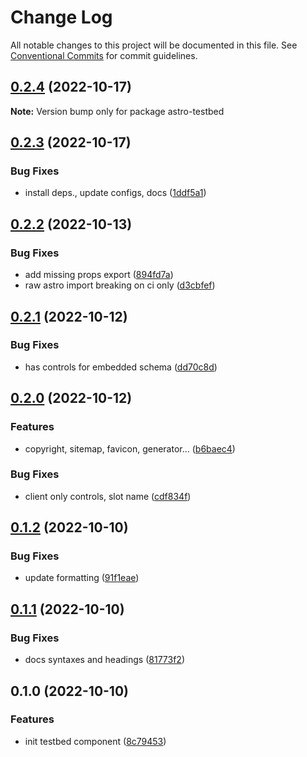 # Change Log

All notable changes to this project will be documented in this file.
See [Conventional Commits](https://conventionalcommits.org) for commit guidelines.

## [0.2.4](https://github.com/JulianCataldo/web-garden/compare/astro-testbed@0.2.3...astro-testbed@0.2.4) (2022-10-17)

**Note:** Version bump only for package astro-testbed





## [0.2.3](https://github.com/JulianCataldo/web-garden/compare/astro-testbed@0.2.2...astro-testbed@0.2.3) (2022-10-17)


### Bug Fixes

* install deps., update configs, docs ([1ddf5a1](https://github.com/JulianCataldo/web-garden/commit/1ddf5a1db425cd2dc7c77ceb0f2c157b0e24c057))



## [0.2.2](https://github.com/JulianCataldo/web-garden/compare/astro-testbed@0.2.1...astro-testbed@0.2.2) (2022-10-13)


### Bug Fixes

* add missing props export ([894fd7a](https://github.com/JulianCataldo/web-garden/commit/894fd7a1405400ae37867b7356d68c02653cf514))
* raw astro import breaking on ci only ([d3cbfef](https://github.com/JulianCataldo/web-garden/commit/d3cbfef72d7827a86e2604061beb0ac8e063baa1))



## [0.2.1](https://github.com/JulianCataldo/web-garden/compare/astro-testbed@0.2.0...astro-testbed@0.2.1) (2022-10-12)


### Bug Fixes

* has controls for embedded schema ([dd70c8d](https://github.com/JulianCataldo/web-garden/commit/dd70c8df420e554d554c81aeb5e3c2a2ece6883b))



## [0.2.0](https://github.com/JulianCataldo/web-garden/compare/astro-testbed@0.1.2...astro-testbed@0.2.0) (2022-10-12)


### Features

* copyright, sitemap, favicon, generator… ([b6baec4](https://github.com/JulianCataldo/web-garden/commit/b6baec430ba9c4e8693d6bdc22a7baae2667e710))


### Bug Fixes

* client only controls, slot name ([cdf834f](https://github.com/JulianCataldo/web-garden/commit/cdf834f394b2a92a87b4c9d529e0c61ea8823dc8))



## [0.1.2](https://github.com/JulianCataldo/web-garden/compare/astro-testbed@0.1.1...astro-testbed@0.1.2) (2022-10-10)


### Bug Fixes

* update formatting ([91f1eae](https://github.com/JulianCataldo/web-garden/commit/91f1eae54b2fa2dc723fae712086c61b820a7de7))



## [0.1.1](https://github.com/JulianCataldo/web-garden/compare/astro-testbed@0.1.0...astro-testbed@0.1.1) (2022-10-10)


### Bug Fixes

* docs syntaxes and headings ([81773f2](https://github.com/JulianCataldo/web-garden/commit/81773f2daaf4058c60e740d8cab638b0a561ad79))



## 0.1.0 (2022-10-10)


### Features

* init testbed component ([8c79453](https://github.com/JulianCataldo/web-garden/commit/8c7945325bbd5d37a22dfd9dda699898695e5a91))
